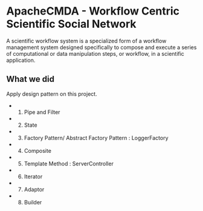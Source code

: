 # ApacheCMDA - Workflow Centric Scientific Social Network

A scientific workflow system is a specialized form of a workflow management system designed specifically to compose and execute a series of computational or data manipulation steps, or workflow, in a scientific application.

## What we did
Apply design pattern on this project.
* 1. Pipe and Filter
* 2. State
* 3. Factory Pattern/ Abstract Factory Pattern :  LoggerFactory
* 4. Composite
* 5. Template Method : ServerController
* 6. Iterator
* 7. Adaptor
* 8. Builder
